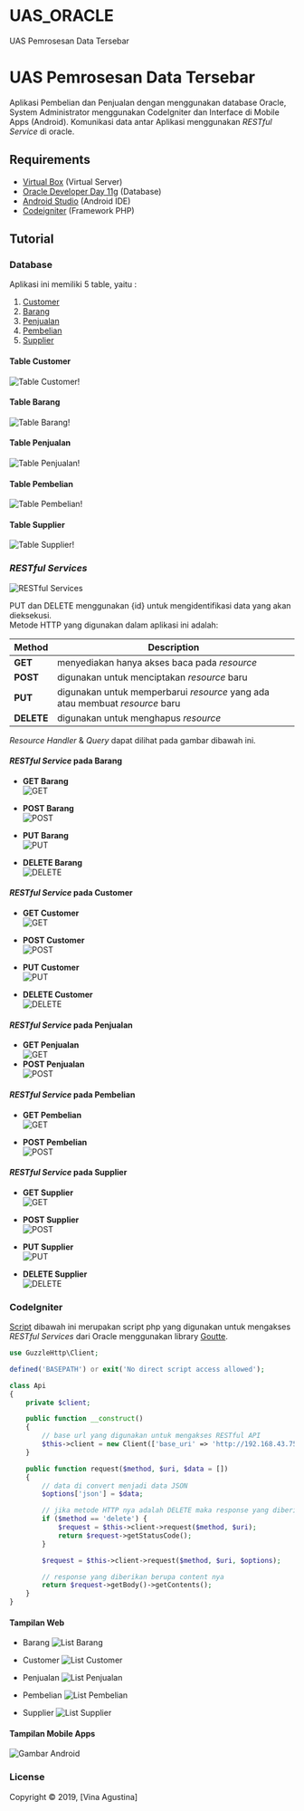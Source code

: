 # UAS_ORACLE
UAS Pemrosesan Data Tersebar


  
# UAS Pemrosesan Data Tersebar

Aplikasi Pembelian dan Penjualan dengan menggunakan database Oracle, System Administrator menggunakan CodeIgniter dan Interface di Mobile Apps (Android). Komunikasi data antar Aplikasi menggunakan *RESTful Service* di oracle.

## Requirements

- [Virtual Box](https://www.virtualbox.org/wiki/Downloads) (Virtual Server)
- [Oracle Developer Day 11g](https://www.oracle.com/technetwork/database/enterprise-edition/databaseappdev-vm-161299.html) (Database)
- [Android Studio](https://developer.android.com/studio) (Android IDE)
- [Codeigniter](https://www.codeigniter.com/) (Framework PHP)

## Tutorial

### Database

Aplikasi ini memiliki 5 table, yaitu :

1. [Customer](#t_customer)
2. [Barang](#t_barang)
3. [Penjualan](#t_penjualan)
4. [Pembelian](#t_pembelian)
5. [Supplier](#t_supplier)

#### Table Customer

![Table Customer!](./UAS/t_costumer.png "Table Customer")

#### Table Barang

![Table Barang!](./UAS/t_barang.png "Table Barang")

#### Table Penjualan

![Table Penjualan!](./UAS/t_penjualan.png "Table Penjualan")

#### Table Pembelian

![Table Pembelian!](./UAS/t_pembelian.png "Table Pembelian")

#### Table Supplier

![Table Supplier!](./UAS/t_supplier.png "Table Supplier")

### *RESTful Services*

![RESTful Services](./UAS/restful.png)

PUT dan DELETE menggunakan {id} untuk mengidentifikasi data yang akan dieksekusi.  
Metode HTTP yang digunakan dalam aplikasi ini adalah:

| Method | Description |
| ------ | ------ |
| **GET** | menyediakan hanya akses baca pada _resource_ |
| **POST** | digunakan untuk menciptakan _resource_ baru |
| **PUT** | digunakan untuk memperbarui _resource_ yang ada atau membuat _resource_ baru |
| **DELETE** | digunakan untuk menghapus _resource_ |

*Resource Handler* & *Query* dapat dilihat pada gambar dibawah ini.

#### *RESTful Service* pada Barang

- **GET Barang**  
![GET](./UAS/get_barang.PNG)

- **POST Barang**  
![POST](./UAS/post_barang.PNG)

- **PUT Barang**  
![PUT](./UAS/put_barang.PNG)

- **DELETE Barang**  
![DELETE](./UAS/delete_barang.PNG)


#### *RESTful Service* pada Customer

- **GET Customer**  
![GET](./UAS/get_costumer.PNG)

- **POST Customer**  
![POST](./UAS/post_costumer.PNG)


- **PUT Customer**  
![PUT](./UAS/put_costumer.PNG)


- **DELETE Customer**  
![DELETE](./UAS/delete_costumer.PNG)
#### *RESTful Service* pada Penjualan

- **GET Penjualan**  
![GET](./UAS/get_penjualan.PNG)
- **POST Penjualan**  
![POST](./UAS/post_barang.PNG)

#### *RESTful Service* pada Pembelian

- **GET Pembelian**  
![GET](./UAS/get_pembelian.PNG)

- **POST Pembelian**  
![POST](./UAS/post_barang.PNG)
#### *RESTful Service* pada Supplier

- **GET Supplier**  
![GET](./UAS/get_supplier.PNG)

- **POST Supplier**  
![POST](./UAS/post_supplier.PNG)

- **PUT Supplier**  
![PUT](./UAS/put_supplier.PNG)
- **DELETE Supplier**  
![DELETE](./UAS/delete_supplier.PNG)

### CodeIgniter

[Script](./oracle-uas/application/libraries/Api.php) dibawah ini merupakan script php yang digunakan untuk mengakses *RESTful Services* dari Oracle menggunakan library [Goutte](https://github.com/FriendsOfPHP/Goutte).

```php
use GuzzleHttp\Client;

defined('BASEPATH') or exit('No direct script access allowed');

class Api
{
    private $client;

    public function __construct()
    {
        // base url yang digunakan untuk mengakses RESTful API
        $this->client = new Client(['base_uri' => 'http://192.168.43.75:8888/apex/obe/']);
    }

    public function request($method, $uri, $data = [])
    {
        // data di convert menjadi data JSON
        $options['json'] = $data;

        // jika metode HTTP nya adalah DELETE maka response yang diberikan adalah status code nya
        if ($method == 'delete') {
            $request = $this->client->request($method, $uri);
            return $request->getStatusCode();
        }

        $request = $this->client->request($method, $uri, $options);

        // response yang diberikan berupa content nya
        return $request->getBody()->getContents();
    }
}
```

#### Tampilan Web

- Barang
![List Barang](./UAS/web/barang.PNG)

- Customer
![List Customer](./UAS/web/customer.PNG)

- Penjualan
![List Penjualan](./UAS/web/penjualan.PNG)

- Pembelian
![List Pembelian](./UAS/web/pembelian.PNG)

- Supplier
![List Supplier](./UAS/web/supplier.PNG)

#### Tampilan Mobile Apps

![Gambar Android](./UAS/android.jpg)

### License

Copyright © 2019, [Vina Agustina]
